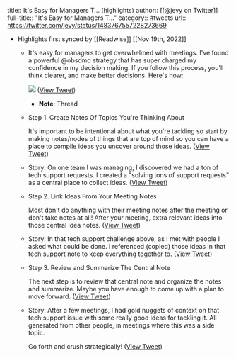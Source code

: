 title:: It's Easy for Managers T... (highlights)
author:: [[@jevy on Twitter]]
full-title:: "It's Easy for Managers T..."
category:: #tweets
url:: https://twitter.com/jevy/status/1483767557228273669

- Highlights first synced by [[Readwise]] [[Nov 19th, 2022]]
	- It's easy for managers to get overwhelmed with meetings. I've found a powerful @obsdmd strategy that has super charged my confidence in my decision making. If you follow this process, you'll think clearer, and make better decisions. Here's how: 
	  
	  ![](https://pbs.twimg.com/media/FJdlXE9WQAErGIH.png) ([View Tweet](https://twitter.com/jevy/status/1483767557228273669))
		- **Note**: Thread
	- Step 1. Create Notes Of Topics You're Thinking About
	  
	  It's important to be intentional about what you're tackling so start by making notes/nodes of things that are top of mind so you can have a place to compile ideas you uncover around those ideas. ([View Tweet](https://twitter.com/jevy/status/1483767559283482624))
	- Story: On one team I was managing, I discovered we had a ton of tech support requests. I created a "solving tons of support requests" as a central place to collect ideas. ([View Tweet](https://twitter.com/jevy/status/1483767561091260416))
	- Step 2. Link Ideas From Your Meeting Notes
	  
	  Most don't do anything with their meeting notes after the meeting or don't take notes at all! After your meeting, extra relevant ideas into those central idea notes. ([View Tweet](https://twitter.com/jevy/status/1483767563473543169))
	- Story: In that tech support challenge above, as I met with people I asked what could be done. I referenced (copied) those ideas in that tech support note to keep everything together to. ([View Tweet](https://twitter.com/jevy/status/1483767564949983232))
	- Step 3. Review and Summarize The Central Note
	  
	  The next step is to review that central note and organize the notes and summarize. Maybe you have enough to come up with a plan to move forward. ([View Tweet](https://twitter.com/jevy/status/1483767567554695172))
	- Story: After a few meetings, I had gold nuggets of context on that tech support issue with some really good ideas for tackling it. All generated from other people, in meetings where this was a side topic.
	  
	  Go forth and crush strategically! ([View Tweet](https://twitter.com/jevy/status/1483767569618194435))